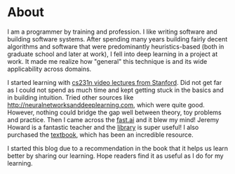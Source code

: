 # About

I am a programmer by training and profession. I like writing software and building software systems. After spending many years building fairly decent algorithms and software that were predominantly heuristics-based (both in graduate school and later at work), I fell into deep learning in a project at work. It made me realize how "general" this technique is and its wide applicability across domains.

I started learning with [cs231n video lectures from Stanford](http://cs231n.stanford.edu). Did not get far as I could not spend as much time and kept getting stuck in the basics and in building intuition. Tried other sources like http://neuralnetworksanddeeplearning.com, which were quite good. However, nothing could bridge the gap well between theory, toy problems and practice. Then I came across the [fast.ai](https://www.fast.ai) and it blew my mind! Jeremy Howard is a fantastic teacher and the [library](https://course.fast.ai) is super useful! I also purchased the [textbook](https://www.amazon.com/Deep-Learning-Coders-fastai-PyTorch/dp/1492045527), which has been an incredible resource. 

I started this blog due to a recommendation in the book that it helps us learn better by sharing our learning. Hope readers find it as useful as I do for my learning.


